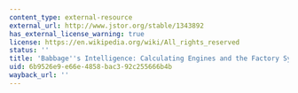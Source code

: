 ```yaml
---
content_type: external-resource
external_url: http://www.jstor.org/stable/1343892
has_external_license_warning: true
license: https://en.wikipedia.org/wiki/All_rights_reserved
status: ''
title: 'Babbage''s Intelligence: Calculating Engines and the Factory System'
uid: 6b9526e9-e66e-4858-bac3-92c255666b4b
wayback_url: ''
---
```


